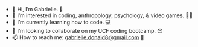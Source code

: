 - 👋 Hi, I’m Gabrielle. 👾
- 👀 I’m interested in coding, anthropology, psychology, & video games. 👩‍💻
- 🌱 I’m currently learning how to code. 💻
- 💞️ I’m looking to collaborate on my UCF coding bootcamp. 😎
- 📫 How to reach me: gabrielle.donald8@gmail.com 📨

<!---
gabriellenoelle/gabriellenoelle is a ✨ special ✨ repository because its `README.md` (this file) appears on your GitHub profile.
You can click the Preview link to take a look at your changes.
--->
